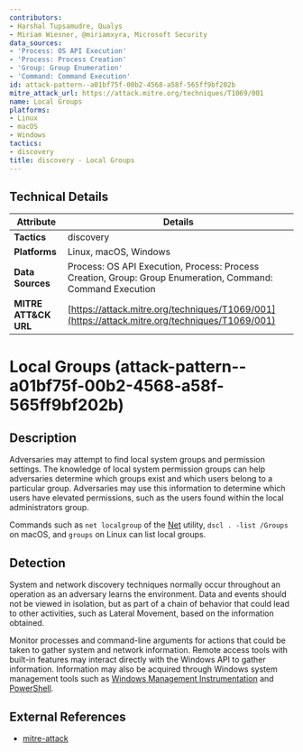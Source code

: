 ```yaml
---
contributors:
- Harshal Tupsamudre, Qualys
- Miriam Wiesner, @miriamxyra, Microsoft Security
data_sources:
- 'Process: OS API Execution'
- 'Process: Process Creation'
- 'Group: Group Enumeration'
- 'Command: Command Execution'
id: attack-pattern--a01bf75f-00b2-4568-a58f-565ff9bf202b
mitre_attack_url: https://attack.mitre.org/techniques/T1069/001
name: Local Groups
platforms:
- Linux
- macOS
- Windows
tactics:
- discovery
title: discovery - Local Groups
---
```


## Technical Details

| Attribute | Details |
|-----------|----------|
| **Tactics** | discovery |
| **Platforms** | Linux, macOS, Windows |
| **Data Sources** | Process: OS API Execution, Process: Process Creation, Group: Group Enumeration, Command: Command Execution |
| **MITRE ATT&CK URL** | [https://attack.mitre.org/techniques/T1069/001](https://attack.mitre.org/techniques/T1069/001) |

# Local Groups (attack-pattern--a01bf75f-00b2-4568-a58f-565ff9bf202b)

## Description
Adversaries may attempt to find local system groups and permission settings. The knowledge of local system permission groups can help adversaries determine which groups exist and which users belong to a particular group. Adversaries may use this information to determine which users have elevated permissions, such as the users found within the local administrators group.

Commands such as <code>net localgroup</code> of the [Net](https://attack.mitre.org/software/S0039) utility, <code>dscl . -list /Groups</code> on macOS, and <code>groups</code> on Linux can list local groups.

## Detection
System and network discovery techniques normally occur throughout an operation as an adversary learns the environment. Data and events should not be viewed in isolation, but as part of a chain of behavior that could lead to other activities, such as Lateral Movement, based on the information obtained.

Monitor processes and command-line arguments for actions that could be taken to gather system and network information. Remote access tools with built-in features may interact directly with the Windows API to gather information. Information may also be acquired through Windows system management tools such as [Windows Management Instrumentation](https://attack.mitre.org/techniques/T1047) and [PowerShell](https://attack.mitre.org/techniques/T1059/001).

## External References
- [mitre-attack](https://attack.mitre.org/techniques/T1069/001)
